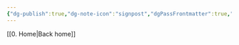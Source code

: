 ```yaml
---
{"dg-publish":true,"dg-note-icon":"signpost","dgPassFrontmatter":true,"noteIcon":"signpost","permalink":"/10-tags/ministerio-da-reconciliacao/","created":"2025-10-18T20:32:59.449+01:00","updated":"2025-10-21T19:59:23.693+01:00"}
---
```


[[0. Home\|Back home]]